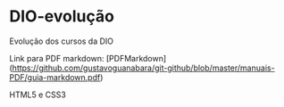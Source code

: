 # DIO-evolução
Evolução dos cursos da DIO

Link para PDF markdown: [PDFMarkdown] (https://github.com/gustavoguanabara/git-github/blob/master/manuais-PDF/guia-markdown.pdf)

HTML5 e CSS3


